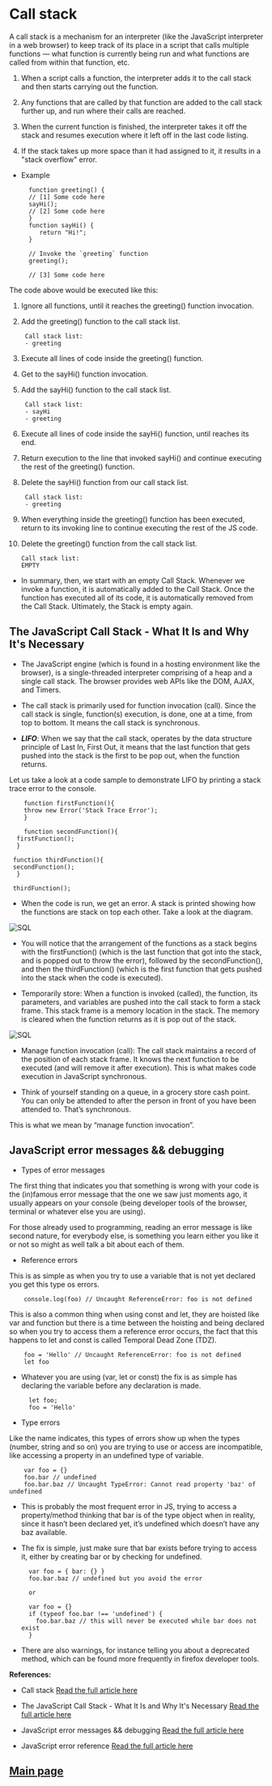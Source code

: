 # Call stack

A call stack is a mechanism for an interpreter (like the JavaScript interpreter in a web browser) to keep track of its place in a script that calls multiple functions — what function is currently being run and what functions are called from within that function, etc.

1. When a script calls a function, the interpreter adds it to the call stack and then starts carrying out the function.

2. Any functions that are called by that function are added to the call stack further up, and run where their calls are reached.

3. When the current function is finished, the interpreter takes it off the stack and resumes execution where it left off in the last code listing.

4. If the stack takes up more space than it had assigned to it, it results in a "stack overflow" error.

- Example

        function greeting() {
        // [1] Some code here
        sayHi();
        // [2] Some code here
        }
        function sayHi() {
           return "Hi!";
        }

        // Invoke the `greeting` function
        greeting();

        // [3] Some code here

The code above would be executed like this:

1. Ignore all functions, until it reaches the greeting() function invocation.
2. Add the greeting() function to the call stack list.

        Call stack list:
        - greeting

3. Execute all lines of code inside the greeting() function.
4. Get to the sayHi() function invocation.
6. Add the sayHi() function to the call stack list.

        Call stack list:
        - sayHi
        - greeting

6. Execute all lines of code inside the sayHi() function, until reaches its end.
7. Return execution to the line that invoked sayHi() and continue executing the rest of the greeting() function.
8. Delete the sayHi() function from our call stack list.

        Call stack list:
        - greeting

9. When everything inside the greeting() function has been executed, return to its invoking line to continue executing the rest of the JS code.
10. Delete the greeting() function from the call stack list.

        Call stack list:
        EMPTY

- In summary, then, we start with an empty Call Stack. Whenever we invoke a function, it is automatically added to the Call Stack. Once the function has executed all of its code, it is automatically removed from the Call Stack. Ultimately, the Stack is empty again.

## The JavaScript Call Stack - What It Is and Why It's Necessary

- The JavaScript engine (which is found in a hosting environment like the browser), is a single-threaded interpreter comprising of a heap and a single call stack. The browser provides web APIs like the DOM, AJAX, and Timers.

- The call stack is primarily used for function invocation (call). Since the call stack is single, function(s) execution, is done, one at a time, from top to bottom. It means the call stack is synchronous.

- ***LIFO***: When we say that the call stack, operates by the data structure principle of Last In, First Out, it means that the last function that gets pushed into the stack is the first to be pop out, when the function returns.

Let us take a look at a code sample to demonstrate LIFO by printing a stack trace error to the console.

        function firstFunction(){
        throw new Error('Stack Trace Error');
        }

        function secondFunction(){
      firstFunction();
      }

     function thirdFunction(){
     secondFunction();
      }

     thirdFunction();

- When the code is run, we get an error. A stack is printed showing how the functions are stack on top each other. Take a look at the diagram.

![SQL](Images301/call-stack.png)

- You will notice that the arrangement of the functions as a stack begins with the firstFunction() (which is the last function that got into the stack, and is popped out to throw the error), followed by the secondFunction(), and then the thirdFunction() (which is the first function that gets pushed into the stack when the code is executed).

- Temporarily store: When a function is invoked (called), the function, its parameters, and variables are pushed into the call stack to form a stack frame. This stack frame is a memory location in the stack. The memory is cleared when the function returns as it is pop out of the stack.

![SQL](Images301/call-stack1.png)

- Manage function invocation (call): The call stack maintains a record of the position of each stack frame. It knows the next function to be executed (and will remove it after execution). This is what makes code execution in JavaScript synchronous.

- Think of yourself standing on a queue, in a grocery store cash point. You can only be attended to after the person in front of you have been attended to. That’s synchronous.

This is what we mean by “manage function invocation”.

## JavaScript error messages && debugging

- Types of error messages

The first thing that indicates you that something is wrong with your code is the (in)famous error message that the one we saw just moments ago, it usually appears on your console (being developer tools of the browser, terminal or whatever else you are using).

For those already used to programming, reading an error message is like second nature, for everybody else, is something you learn either you like it or not so might as well talk a bit about each of them.

- Reference errors

This is as simple as when you try to use a variable that is not yet declared you get this type os errors.

        console.log(foo) // Uncaught ReferenceError: foo is not defined

This is also a common thing when using const and let, they are hoisted like var and function but there is a time between the hoisting and being declared so when you try to access them a reference error occurs, the fact that this happens to let and const is called Temporal Dead Zone (TDZ).

        foo = 'Hello' // Uncaught ReferenceError: foo is not defined
        let foo

- Whatever you are using (var, let or const) the fix is as simple has declaring the variable before any declaration is made.

        let foo;
        foo = 'Hello'

- Type errors

Like the name indicates, this types of errors show up when the types (number, string and so on) you are trying to use or access are incompatible, like accessing a property in an undefined type of variable.

        var foo = {}
        foo.bar // undefined
        foo.bar.baz // Uncaught TypeError: Cannot read property 'baz' of undefined

- This is probably the most frequent error in JS, trying to access a property/method thinking that bar is of the type object when in reality, since it hasn’t been declared yet, it’s undefined which doesn’t have any baz available.

- The fix is simple, just make sure that bar exists before trying to access it, either by creating bar or by checking for undefined.

        var foo = { bar: {} }
        foo.bar.baz // undefined but you avoid the error

        or

        var foo = {}
        if (typeof foo.bar !== 'undefined') {
          foo.bar.baz // this will never be executed while bar does not exist
        }

- There are also warnings, for instance telling you about a deprecated method, which can be found more frequently in firefox developer tools.

**References:**

- Call stack [Read the full article here](https://developer.mozilla.org/en-US/docs/Glossary/Call_stack)

- The JavaScript Call Stack - What It Is and Why It's Necessary [Read the full article here](https://www.freecodecamp.org/news/understanding-the-javascript-call-stack-861e41ae61d4/)

- JavaScript error messages && debugging [Read the full article here](https://codeburst.io/javascript-error-messages-debugging-d23f84f0ae7c)

- JavaScript error reference [Read the full article here](https://developer.mozilla.org/en-US/docs/Web/JavaScript/Reference/Errors)

## [Main page](https://amjadmesmar.github.io/reading-notes/)